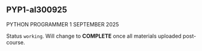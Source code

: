 ## PYP1-al300925
PYTHON PROGRAMMER 1 SEPTEMBER 2025

Status `working`. Will change to **COMPLETE** once all materials uploaded post-course.
